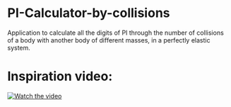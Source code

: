# PI-Calculator-by-collisions
Application to calculate all the digits of PI through the number of collisions of a body with another body of different masses, in a perfectly elastic system.

# Inspiration video:
[![Watch the video](https://i.ytimg.com/vi/jsYwFizhncE/hq720.jpg)](https://www.youtube.com/watch?v=jsYwFizhncE)



